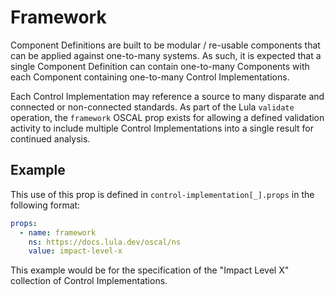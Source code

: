 # Framework

Component Definitions are built to be modular / re-usable components that can be applied against one-to-many systems. As such, it is expected that a single Component Definition can contain one-to-many Components with each Component containing one-to-many Control Implementations.

Each Control Implementation may reference a source to many disparate and connected or non-connected standards. As part of the Lula `validate` operation, the `framework` OSCAL prop exists for allowing a defined validation activity to include multiple Control Implementations into a single result for continued analysis. 

## Example

This use of this prop is defined in `control-implementation[_].props` in the following format:

```yaml
props:
  - name: framework
    ns: https://docs.lula.dev/oscal/ns
    value: impact-level-x
```

This example would be for the specification of the "Impact Level X" collection of Control Implementations.
